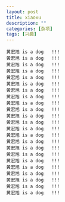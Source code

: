 ```yaml
---
layout: post
title: xiaoxu 
description: ""
categories: [杂项]
tags: [兴趣]
---
```



    黄宏旭 is a dog   !!!
    黄宏旭 is a dog   !!!
    黄宏旭 is a dog   !!!
    黄宏旭 is a dog   !!!
    黄宏旭 is a dog   !!!
    黄宏旭 is a dog   !!!
    黄宏旭 is a dog   !!!
    黄宏旭 is a dog   !!!
    黄宏旭 is a dog   !!!
    黄宏旭 is a dog   !!!
    黄宏旭 is a dog   !!!
    黄宏旭 is a dog   !!!
    黄宏旭 is a dog   !!!
    黄宏旭 is a dog   !!!
    黄宏旭 is a dog   !!!
    黄宏旭 is a dog   !!!
    黄宏旭 is a dog   !!!
    黄宏旭 is a dog   !!!
    黄宏旭 is a dog   !!!
    黄宏旭 is a dog   !!!
    黄宏旭 is a dog   !!!
    黄宏旭 is a dog   !!!
    黄宏旭 is a dog   !!!


   

